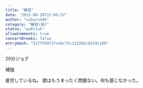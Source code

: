 ```yaml
---
title: "練習"
date: '2015-08-20T22:05:52'
author: "subaru44k"
category: "練習(弱)"
status: "publish"
allowComments: true
convertBreaks: false
entryHash: "517f599f27cebc75c1332b6c0319c160"
---
```

20分ジョグ

補強

疲労しているね。
膝はもうまったく問題ない。何も感じなかった。
